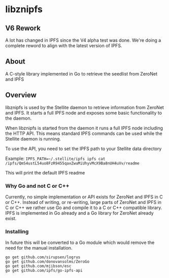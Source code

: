 # libznipfs

## V6 Rework

A lot has changed in IPFS since the V4 alpha test was done. We're doing a complete reword to align with the
latest version of IPFS.



## About

A C-style library implemented in Go to retrieve the seedlist from ZeroNet and IPFS

## Overview

libznipfs is used by the Stellite daemon to retrieve information from ZeroNet and
IPFS. It starts a full IPFS node and exposes some basic functionality to the
daemon.

When libznipfs is started from the daemon it runs a full IPFS node including the
HTTP API. This means standard IPFS commands can be used while the Stellite daemon
is running.

To use the API, you need to set the IPFS path to your Stellite data directory

Example:
`IPFS_PATH=~/.stellite/ipfs ipfs cat /ipfs/QmS4ustL54uo8FzR9455qaxZwuMiUhyvMcX9Ba8nUH4uVv/readme`

This will print the default IPFS readme

### Why Go and not C or C++

Currently, no simple implementation or API exists for ZeroNet and IPFS in C or C++. Instead of writing, or re-writing, large parts of ZeroNet and IPFS in C or C++ we rather use Go and compile it to a C or C++ compatible library. IPFS is implemented in Go already and a Go library for ZeroNet already exist.

### Installing

In future this will be converted to a Go module which would remove the need
for the manual installation.

```
go get github.com/sirupsen/logrus
go get github.com/donovansolms/ZeroGo
go get github.com/mjibson/esc
go get github.com/ipfs/go-ipfs-api
```
